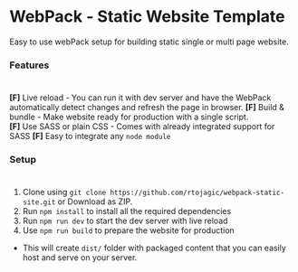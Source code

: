 # WebPack - Static Website Template
Easy to use webPack setup for building static single or multi page website.

### Features
#
**[F]** Live reload - You can run it with dev server and have the WebPack automatically detect changes and refresh the page in browser.
**[F]** Build & bundle - Make website ready for production with a single script.  
**[F]** Use SASS or plain CSS - Comes with already integrated support for SASS
**[F]** Easy to integrate any `node module` 

### Setup
#
1. Clone using `git clone https://github.com/rtojagic/webpack-static-site.git` or Download as ZIP.
2. Run `npm install` to install all the required dependencies
3. Run `npm run dev` to start the dev server with live reload
4. Use `npm run build` to prepare the website for production
 - This will create `dist/` folder with packaged content that you can easily host and serve on your server.
